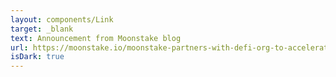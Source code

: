 ```yaml
---
layout: components/Link
target: _blank
text: Announcement from Moonstake blog
url: https://moonstake.io/moonstake-partners-with-defi-org-to-accelerate-innovative-new-crypto-and-defi-projects/
isDark: true
---
```

